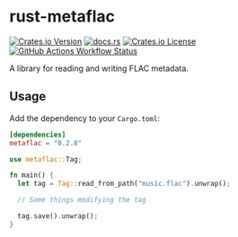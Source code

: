 # rust-metaflac

[![Crates.io Version](https://img.shields.io/crates/v/metaflac)](https://crates.io/crates/metaflac)
[![docs.rs](https://img.shields.io/docsrs/metaflac)](https://docs.rs/metaflac)
[![Crates.io License](https://img.shields.io/crates/l/metaflac)](./LICENSE)
[![GitHub Actions Workflow Status](https://img.shields.io/github/actions/workflow/status/jameshurst/rust-metaflac/ci.yaml)](https://github.com/jameshurst/rust-metaflac/actions/workflows/ci.yaml)

A library for reading and writing FLAC metadata.

## Usage

Add the dependency to your `Cargo.toml`:

```toml
[dependencies]
metaflac = "0.2.8"
```

```rust
use metaflac::Tag;

fn main() {
  let tag = Tag::read_from_path("music.flac").unwrap();

  // Some things modifying the tag

  tag.save().unwrap();
}
```

